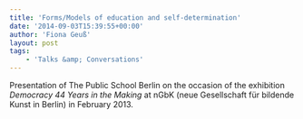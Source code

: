 ```yaml
---
title: 'Forms/Models of education and self-determination'
date: '2014-09-03T15:39:55+00:00'
author: 'Fiona Geuß'
layout: post
tags:
    - 'Talks &amp; Conversations'
---
```


Presentation of The Public School Berlin on the occasion of the exhibition *Democracy 44 Years in the Making* at nGbK (neue Gesellschaft für bildende Kunst in Berlin) in February 2013.
